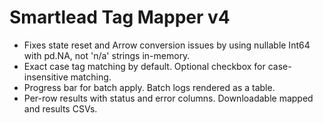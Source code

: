 
# Smartlead Tag Mapper v4

- Fixes state reset and Arrow conversion issues by using nullable Int64 with pd.NA, not 'n/a' strings in-memory.
- Exact case tag matching by default. Optional checkbox for case-insensitive matching.
- Progress bar for batch apply. Batch logs rendered as a table.
- Per-row results with status and error columns. Downloadable mapped and results CSVs.
